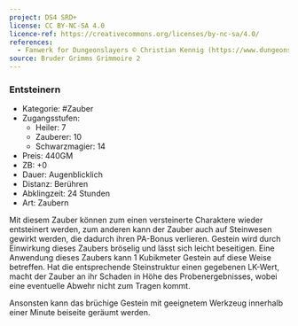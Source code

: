 ```yaml
---
project: DS4 SRD+
license: CC BY-NC-SA 4.0
licence-ref: https://creativecommons.org/licenses/by-nc-sa/4.0/
references: 
  - Fanwerk for Dungeonslayers © Christian Kennig (https://www.dungeonslayers.net/)
source: Bruder Grimms Grimmoire 2
---
```


### Entsteinern

- Kategorie: #Zauber
- Zugangsstufen:
  - Heiler: 7
  - Zauberer: 10
  - Schwarzmagier: 14
- Preis: 440GM
- ZB: +0
- Dauer: Augenblicklich
- Distanz: Berühren
- Abklingzeit: 24 Stunden
- Art: Zaubern

Mit diesem Zauber können zum einen versteinerte Charaktere wieder entsteinert werden, zum anderen kann der Zauber auch auf Steinwesen gewirkt werden, die dadurch ihren PA-Bonus verlieren. Gestein wird durch Einwirkung dieses Zaubers bröselig und lässt sich leicht beseitigen. Eine Anwendung dieses Zaubers kann 1 Kubikmeter Gestein auf diese Weise betreffen. Hat die entsprechende Steinstruktur einen gegebenen LK-Wert, macht der Zauber an ihr Schaden in Höhe des Probenergebnisses, wobei eine eventuelle Abwehr nicht zum Tragen kommt.

Ansonsten kann das brüchige Gestein mit geeignetem Werkzeug innerhalb einer Minute beiseite geräumt werden.

